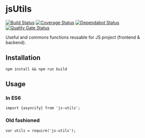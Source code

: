 # jsUtils

[![Build Status](https://travis-ci.org/ViBiOh/js-utils.svg?branch=master)](https://travis-ci.org/ViBiOh/js-utils)
[![Coverage Status](https://coveralls.io/repos/github/ViBiOh/js-utils/badge.svg?branch=master)](https://coveralls.io/github/ViBiOh/js-utils?branch=master)
[![Dependabot Status](https://api.dependabot.com/badges/status?host=github&repo=ViBiOh/js-utils)](https://dependabot.com)
[![Quality Gate Status](https://sonarcloud.io/api/project_badges/measure?project=ViBiOh_js-utils&metric=alert_status)](https://sonarcloud.io/dashboard?id=ViBiOh_js-utils)

Useful and commons functions reusable for JS project (frontend & backend).

## Installation

    npm install && npm run build

## Usage

### In ES6

    import {asyncify} from 'js-utils';

### Old fashioned

    var utils = require('js-utils');
